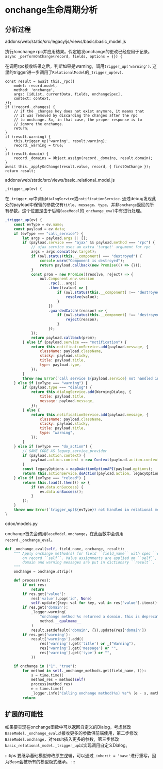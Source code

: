 
# onchange生命周期分析

## 分析过程

addons/web/static/src/legacy/js/views/basic/basic_model.js

执行/onchange rpc并应用结果。假定触发onchange的更改已经应用于记录。
`async _performOnChange(record, fields, options = {}) {`

在调用rpc接收结果之后，判断如果是warning，调用`trigger_up('warning')`. 这里的trigger进一步调用了`RelationalModel`的`_trigger_up(ev)`.

```
const result = await this._rpc({
    model: record.model,
    method: 'onchange',
    args: [idList, currentData, fields, onchangeSpec],
    context: context,
});
if (!record._changes) {
    // if the _changes key does not exist anymore, it means that
    // it was removed by discarding the changes after the rpc
    // to onchange. So, in that case, the proper response is to
    // ignore the onchange.
    return;
}
if (result.warning) {
    this.trigger_up('warning', result.warning);
    record._warning = true;
}
if (result.domain) {
    record._domains = Object.assign(record._domains, result.domain);
}
await this._applyOnChange(result.value, record, { firstOnChange });
return result;
```

addons/web/static/src/views/basic_relational_model.js

`_trigger_up(ev) {`

在`_trigger_up`中调用`dialogService`或`notificationService`. 通过debug发现此处的payload中保留的参数仅有`title`、`message`、`type`，并非`onchange`返回的所有参数，这个位置是由于后端`BaseModel`的`_onchange_eval`中有进行处理。

```javascript
_trigger_up(ev) {
    const evType = ev.name;
    const payload = ev.data;
    if (evType === "call_service") {
        let args = payload.args || [];
        if (payload.service === "ajax" && payload.method === "rpc") {
            // ajax service uses an extra 'target' argument for rpc
            args = args.concat(ev.target);
            if (owl.status(this.__component) === "destroyed") {
                console.warn("Component is destroyed");
                return payload.callback(new Promise(() => {}));
            }
            const prom = new Promise((resolve, reject) => {
                owl.Component.env.session
                    .rpc(...args)
                    .then((value) => {
                        if (owl.status(this.__component) !== "destroyed") {
                            resolve(value);
                        }
                    })
                    .guardedCatch((reason) => {
                        if (owl.status(this.__component) !== "destroyed") {
                            reject(reason);
                        }
                    });
            });
            return payload.callback(prom);
        } else if (payload.service === "notification") {
            return this.notificationService.add(payload.message, {
                className: payload.className,
                sticky: payload.sticky,
                title: payload.title,
                type: payload.type,
            });
        }
        throw new Error(`call service ${payload.service} not handled in relational model`);
    } else if (evType === "warning") {
        if (payload.type === "dialog") {
            return this.dialogService.add(WarningDialog, {
                title: payload.title,
                message: payload.message,
            });
        } else {
            return this.notificationService.add(payload.message, {
                className: payload.className,
                sticky: payload.sticky,
                title: payload.title,
                type: "warning",
            });
        }
    } else if (evType === "do_action") {
        // SAME CODE AS legacy_service_provider
        if (payload.action.context) {
            payload.action.context = new Context(payload.action.context).eval();
        }
        const legacyOptions = mapDoActionOptionAPI(payload.options);
        return this.actionService.doAction(payload.action, legacyOptions);
    } else if (evType === "reload") {
        return this.load().then(() => {
            if (ev.data.onSuccess) {
                ev.data.onSuccess();
            }
        });
    }
    throw new Error(`trigger_up(${evType}) not handled in relational model`);
}
```


odoo/models.py

onchange首先会调用`BaseModel.onchange`，在此函数中会调用`record._onchange_eval`。

```python
def _onchange_eval(self, field_name, onchange, result):
    """ Apply onchange method(s) for field ``field_name`` with spec ``onchange``
        on record ``self``. Value assignments are applied on ``self``, while
        domain and warning messages are put in dictionary ``result``.
    """
    onchange = onchange.strip()

    def process(res):
        if not res:
            return
        if res.get('value'):
            res['value'].pop('id', None)
            self.update({key: val for key, val in res['value'].items() if key in self._fields})
        if res.get('domain'):
            _logger.warning(
                "onchange method %s returned a domain, this is deprecated",
                method.__qualname__
            )
            result.setdefault('domain', {}).update(res['domain'])
        if res.get('warning'):
            result['warnings'].add((
                res['warning'].get('title') or _("Warning"),
                res['warning'].get('message') or "",
                res['warning'].get('type') or "",
            ))

    if onchange in ("1", "true"):
        for method in self._onchange_methods.get(field_name, ()):
            s = time.time()
            method_res = method(self)
            process(method_res)
            e = time.time()
            _logger.info("Calling onchange method(%s) %s"% (e - s, method.__qualname__))
        return
```

## 扩展的可能性

如果要实现在onchange函数中可以返回自定义的Dialog，考虑修改`BaseModel._onchange_eval`以接收更多的参数供前端使用，第二步修改`BaseModel.onchange`，对result插入更多的参数，第三步修改`basic_relational_model._trigger_up`以实现调用自定义Dialog。

:::tips
要继承基础模型修改原生逻辑，可以通过`_inherit = 'base'`进行重写，因为Base会被所有的模型隐式继承。
:::
